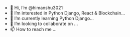 - 👋 Hi, I’m @himanshu3021
- 👀 I’m interested in Python Django, React & Blockchain...
- 🌱 I’m currently learning Python Django...
- 💞️ I’m looking to collaborate on ...
- 📫 How to reach me ...

<!---
himanshu3021/himanshu3021 is a ✨ special ✨ repository because its `README.md` (this file) appears on your GitHub profile.
You can click the Preview link to take a look at your changes.
--->
